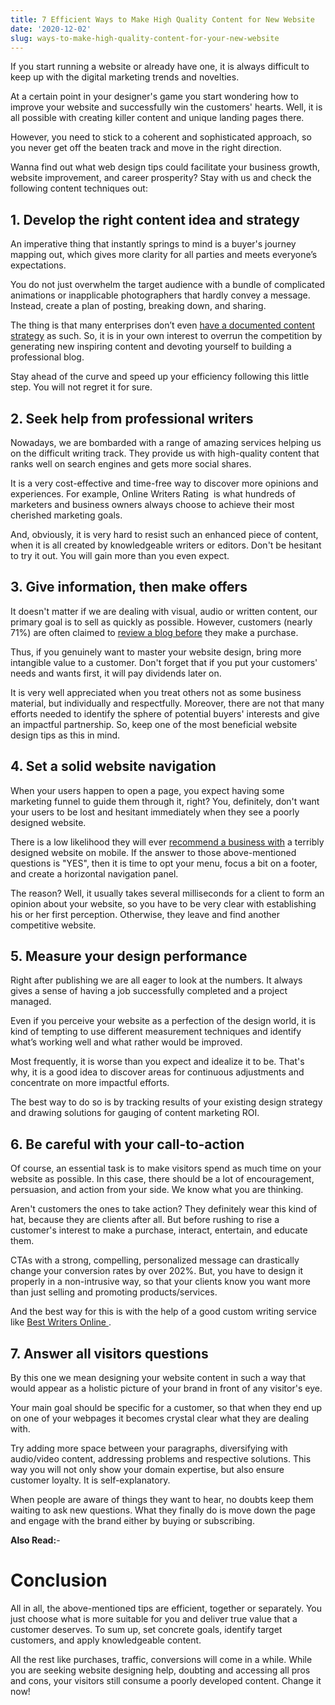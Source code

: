 ```yaml
---
title: 7 Efficient Ways to Make High Quality Content for New Website
date: '2020-12-02'
slug: ways-to-make-high-quality-content-for-your-new-website
---
```

<!-- wp:paragraph -->
<p>If you start running a website or already have one, it is always difficult to keep up with the digital marketing trends and novelties. </p>
<!-- /wp:paragraph -->

<!-- wp:paragraph -->
<p>At a certain point in your designer's game you start wondering how to improve your website and successfully win the customers' hearts. Well, it is all possible with creating killer content and unique landing pages there. </p>
<!-- /wp:paragraph -->

<!-- wp:paragraph -->
<p>However, you need to stick to a coherent and sophisticated approach, so you never get off the beaten track and move in the right direction. </p>
<!-- /wp:paragraph -->

<!-- wp:paragraph -->
<p>Wanna find out what web design tips could facilitate your business growth, website improvement, and career prosperity? Stay with us and check the following content techniques out:</p>
<!-- /wp:paragraph -->

<!-- wp:heading -->
<h2>1. Develop the right content idea and strategy</h2>
<!-- /wp:heading -->

<!-- wp:paragraph -->
<p>An imperative thing that instantly springs to mind is a buyer's journey mapping out, which gives more clarity for all parties and meets everyone’s expectations. </p>
<!-- /wp:paragraph -->

<!-- wp:paragraph -->
<p>You do not just overwhelm the target audience with a bundle of complicated animations or inapplicable photographers that hardly convey a message. Instead, create a plan of posting, breaking down, and sharing. </p>
<!-- /wp:paragraph -->

<!-- wp:paragraph -->
<p>The thing is that many enterprises don’t even <a href="https://www.slideshare.net/mprofs/b2b-content-marketing-2018-benchmarks-budgets-trends-north-america">have a documented content strategy</a> as such. So, it is in your own interest to overrun the competition by generating new inspiring content and devoting yourself to building a professional blog. </p>
<!-- /wp:paragraph -->

<!-- wp:paragraph -->
<p>Stay ahead of the curve and speed up your efficiency following this little step. You will not regret it for sure.</p>
<!-- /wp:paragraph -->

<!-- wp:heading -->
<h2>2. Seek help from professional writers</h2>
<!-- /wp:heading -->

<!-- wp:paragraph -->
<p>Nowadays, we are bombarded with a range of amazing services helping us on the difficult writing track. They provide us with high-quality content that ranks well on search engines and gets more social shares. </p>
<!-- /wp:paragraph -->

<!-- wp:paragraph -->
<p>It is a very cost-effective and time-free way to discover more opinions and experiences. For example, Online Writers Rating &nbsp;is what hundreds of marketers and business owners always choose to achieve their most cherished marketing goals. </p>
<!-- /wp:paragraph -->

<!-- wp:paragraph -->
<p>And, obviously, it is very hard to resist such an enhanced piece of content, when it is all created by knowledgeable writers or editors. Don't be hesitant to try it out. You will gain more than you even expect.&nbsp;&nbsp;</p>
<!-- /wp:paragraph -->

<!-- wp:heading -->
<h2>3. Give information, then make offers</h2>
<!-- /wp:heading -->

<!-- wp:paragraph -->
<p>It doesn't matter if we are dealing with visual, audio or written content, our primary goal is to sell as quickly as possible. However, customers (nearly 71%) are often claimed to <a href="http://e61c88871f1fbaa6388d-c1e3bb10b0333d7ff7aa972d61f8c669.r29.cf1.rackcdn.com/DGR_DG076_SURV_ContentPref_March_2018_Final.pdf?mkt_tok=eyJpIjoiT0RFME56VmpZVEU0TWpNNCIsInQiOiJkeE5pYit3WW8wQUZ0WE5kd3NFbFcxdWJjOU5tTW1zcDExcmxxR0FKSkFwZ2ZIdjRidU9wdm1WNTkzZm9YSW01dmFtMEp4bStaeGNDTjJXaTZmdGJnT0NOQk9kdURPUkxNczFWVDlaTEVDSjJhcjdveXdNVFY0NG85OUNueE9OQyJ9">review a blog before</a> they make a purchase.</p>
<!-- /wp:paragraph -->

<!-- wp:paragraph -->
<p>Thus, if you genuinely want to master your website design, bring more intangible value to a customer. Don't forget that if you put your customers' needs and wants first, it will pay dividends later on. </p>
<!-- /wp:paragraph -->

<!-- wp:paragraph -->
<p>It is very well appreciated when you treat others not as some business material, but individually and respectfully. Moreover, there are not that many efforts needed to identify the sphere of potential buyers' interests and give an impactful partnership. So, keep one of the most beneficial website design tips as this in mind.&nbsp;</p>
<!-- /wp:paragraph -->

<!-- wp:heading -->
<h2>4. Set a solid website navigation</h2>
<!-- /wp:heading -->

<!-- wp:paragraph -->
<p>When your users happen to open a page, you expect having some marketing funnel to guide them through it, right? You, definitely, don't want your users to be lost and hesitant immediately when they see a poorly designed website. </p>
<!-- /wp:paragraph -->

<!-- wp:paragraph -->
<p>There is a low likelihood they will ever <a href="https://socpub.com/articles/the-5-mobile-marketing-mistakes-infographic-14849">recommend a business with</a> a terribly designed website on mobile. If the answer to those above-mentioned questions is "YES", then it is time to opt your menu, focus a bit on a footer, and create a horizontal navigation panel. </p>
<!-- /wp:paragraph -->

<!-- wp:paragraph -->
<p>The reason? Well, it usually takes several milliseconds for a client to form an opinion about your website, so you have to be very clear with establishing his or her first perception. Otherwise, they leave and find another competitive website.&nbsp;</p>
<!-- /wp:paragraph -->

<!-- wp:heading -->
<h2>5. Measure your design performance</h2>
<!-- /wp:heading -->

<!-- wp:paragraph -->
<p>Right after publishing we are all eager to look at the numbers. It always gives a sense of having a job successfully completed and a project managed. </p>
<!-- /wp:paragraph -->

<!-- wp:paragraph -->
<p>Even if you perceive your website as a perfection of the design world, it is kind of tempting to use different measurement techniques and identify what’s working well and what rather would be improved. </p>
<!-- /wp:paragraph -->

<!-- wp:paragraph -->
<p>Most frequently, it is worse than you expect and idealize it to be. That's why, it is a good idea to discover areas for continuous adjustments and concentrate on more impactful efforts. </p>
<!-- /wp:paragraph -->

<!-- wp:paragraph -->
<p>The best way to do so is by tracking results of your existing design strategy and drawing solutions for gauging of content marketing ROI.&nbsp;</p>
<!-- /wp:paragraph -->

<!-- wp:heading -->
<h2>6. Be careful with your call-to-action</h2>
<!-- /wp:heading -->

<!-- wp:paragraph -->
<p>Of course, an essential task is to make visitors spend as much time on your website as possible. In this case, there should be a lot of encouragement, persuasion, and action from your side. We know what you are thinking. </p>
<!-- /wp:paragraph -->

<!-- wp:paragraph -->
<p>Aren't customers the ones to take action? They definitely wear this kind of hat, because they are clients after all. But before rushing to rise a customer's interest to make a purchase, interact, entertain, and educate them. </p>
<!-- /wp:paragraph -->

<!-- wp:paragraph -->
<p>CTAs with a strong, compelling, personalized message can drastically change your conversion rates by over 202%. But, you have to design it properly in a non-intrusive way, so that your clients know you want more than just selling and promoting products/services. </p>
<!-- /wp:paragraph -->

<!-- wp:paragraph -->
<p>And the best way for this is with the help of a good custom writing service like <a href="https://bestwritersonline.com/">Best Writers Online </a>.</p>
<!-- /wp:paragraph -->

<!-- wp:heading -->
<h2>7. Answer all visitors questions</h2>
<!-- /wp:heading -->

<!-- wp:paragraph -->
<p>By this one we mean designing your website content in such a way that would appear as a holistic picture of your brand in front of any visitor's eye. </p>
<!-- /wp:paragraph -->

<!-- wp:paragraph -->
<p>Your main goal should be specific for a customer, so that when they end up on one of your webpages it becomes crystal clear what they are dealing with. </p>
<!-- /wp:paragraph -->

<!-- wp:paragraph -->
<p>Try adding more space between your paragraphs, diversifying with audio/video content, addressing problems and respective solutions. This way you will not only show your domain expertise, but also ensure customer loyalty. It is self-explanatory. </p>
<!-- /wp:paragraph -->

<!-- wp:paragraph -->
<p>When people are aware of things they want to hear, no doubts keep them waiting to ask new questions. What they finally do is move down the page and engage with the brand either by buying or subscribing.&nbsp;</p>
<!-- /wp:paragraph -->

<!-- wp:paragraph -->
<p><strong>Also Read:</strong>-</p>
<!-- /wp:paragraph -->

<!-- wp:latest-posts /-->

<!-- wp:heading {"level":1} -->
<h1>Conclusion</h1>
<!-- /wp:heading -->

<!-- wp:paragraph -->
<p>All in all, the above-mentioned tips are efficient, together or separately. You just choose what is more suitable for you and deliver true value that a customer deserves. To sum up, set concrete goals, identify target customers, and apply knowledgeable content. </p>
<!-- /wp:paragraph -->

<!-- wp:paragraph -->
<p>All the rest like purchases, traffic, conversions will come in a while. While you are seeking website designing help, doubting and accessing all pros and cons, your visitors still consume a poorly developed content. Change it now!</p>
<!-- /wp:paragraph -->

